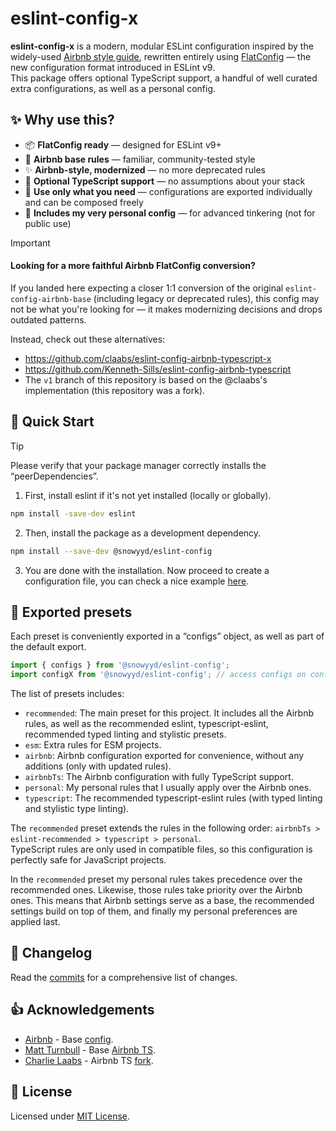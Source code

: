 # eslint-config-x


**eslint-config-x** is a modern, modular ESLint configuration inspired by the widely-used [Airbnb style guide](https://github.com/airbnb/javascript/tree/master/packages/eslint-config-airbnb-base), rewritten entirely using [FlatConfig](https://eslint.org/docs/latest/use/configure/configuration-files) — the new configuration format introduced in ESLint v9.  
This package offers optional TypeScript support, a handful of well curated extra configurations, as well as a personal config.


## ✨ Why use this?
- 📦 **FlatConfig ready** — designed for ESLint v9+
- 🧼 **Airbnb base rules** — familiar, community-tested style
- ✨ **Airbnb-style, modernized** — no more deprecated rules
- 🧠 **Optional TypeScript support** — no assumptions about your stack
- 🧩 **Use only what you need** — configurations are exported individually and can be composed freely
- 🚧 **Includes my very personal config** — for advanced tinkering (not for public use)


> [!IMPORTANT]
> #### Looking for a more faithful Airbnb FlatConfig conversion?
> If you landed here expecting a closer 1:1 conversion of the original `eslint-config-airbnb-base` (including legacy or deprecated rules), this config may not be what you're looking for — it makes modernizing decisions and drops outdated patterns.
>
> Instead, check out these alternatives:
>
> - https://github.com/claabs/eslint-config-airbnb-typescript-x
> - https://github.com/Kenneth-Sills/eslint-config-airbnb-typescript
> - The `v1` branch of this repository is based on the @claabs's implementation (this repository was a fork).


## 🚀 Quick Start

> [!TIP]
> Please verify that your package manager correctly installs the “peerDependencies”.

1. First, install eslint if it's not yet installed (locally or globally).
```bash
npm install -save-dev eslint
```

2. Then, install the package as a development dependency.
```bash
npm install --save-dev @snowyyd/eslint-config
```

3. You are done with the installation. Now proceed to create a configuration file, you can check a nice example [here](eslint.config.mjs).


## 🍉 Exported presets
Each preset is conveniently exported in a “configs” object, as well as part of the default export.
```typescript
import { configs } from '@snowyyd/eslint-config';
import configX from '@snowyyd/eslint-config'; // access configs on configsX.configs
```

The list of presets includes:
- `recommended`: The main preset for this project. It includes all the Airbnb rules, as well as the recommended eslint, typescript-eslint, recommended typed linting and stylistic presets.
- `esm`: Extra rules for ESM projects.
- `airbnb`: Airbnb configuration exported for convenience, without any additions (only with updated rules).
- `airbnbTs`: The Airbnb configuration with fully TypeScript support.
- `personal`: My personal rules that I usually apply over the Airbnb ones.
- `typescript`: The recommended typescript-eslint rules (with typed linting and stylistic type linting).

The `recommended` preset extends the rules in the following order: `airbnbTs > eslint-recommended > typescript > personal`.  
TypeScript rules are only used in compatible files, so this configuration is perfectly safe for JavaScript projects.

In the `recommended` preset my personal rules takes precedence over the recommended ones. Likewise, those rules take priority over the Airbnb ones. This means that Airbnb settings serve as a base, the recommended settings build on top of them, and finally my personal preferences are applied last.


## 📝 Changelog

Read the [commits](../../commits) for a comprehensive list of changes.

## 👍 Acknowledgements

- [Airbnb](https://github.com/airbnb) - Base [config](https://github.com/airbnb/javascript).
- [Matt Turnbull](https://github.com/iamturns) - Base [Airbnb TS](https://github.com/iamturns/eslint-config-airbnb-typescript).
- [Charlie Laabs](https://github.com/claabs) - Airbnb TS [fork](https://github.com/claabs/eslint-config-airbnb-typescript-x).

## 📜 License

Licensed under [MIT License](LICENSE).
